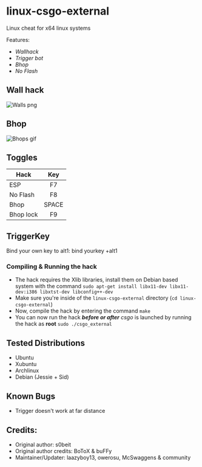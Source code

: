 linux-csgo-external
===================

Linux cheat for x64 linux systems

Features:
* *Wallhack*
* *Trigger bot*
* *Bhop*
* *No Flash*

## Wall hack
![Walls png](http://i.imgur.com/ztp5WBf.jpg)

## Bhop
![Bhops gif](http://i.imgur.com/0DXp8bA.gif)

## Toggles
| Hack          | Key           |
| ------------- |:-------------:|
| ESP           | F7            |
| No Flash      | F8            |
| Bhop          | SPACE         |
| Bhop lock     | F9            |


## TriggerKey
Bind your own key to alt1:
bind yourkey +alt1

### Compiling & Running the hack
* The hack requires the Xlib libraries, install them on Debian based system with the command `sudo apt-get install libx11-dev libx11-dev:i386 libxtst-dev libconfig++-dev`
* Make sure you're inside of the `linux-csgo-external` directory (`cd linux-csgo-external`)
* Now, compile the hack by entering the command `make`
* You can now run the hack ***before or after*** *csgo* is launched by running the hack as **root** `sudo ./csgo_external`

## Tested Distributions
- Ubuntu
- Xubuntu
- Archlinux
- Debian (Jessie + Sid)

## Known Bugs
* Trigger doesn't work at far distance

## Credits:
- Original author: s0beit
- Original author credits: BoToX & buFFy
- Maintainer/Updater: laazyboy13, owerosu, McSwaggens & community
